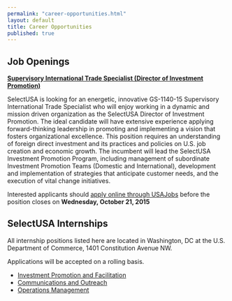 ```yaml
---
permalink: "career-opportunities.html"
layout: default
title: Career Opportunities
published: true
---
```


## Job Openings

**[Supervisory International Trade Specialist (Director of Investment Promotion)](https://www.usajobs.gov/GetJob/ViewDetails/418145300)**

SelectUSA is looking for an energetic, innovative GS-1140-15 Supervisory International Trade Specialist who will enjoy working in a dynamic and mission driven organization as the SelectUSA Director of Investment Promotion. The ideal candidate will have extensive experience applying forward-thinking leadership in promoting and implementing a vision that fosters organizational excellence. This position requires an understanding of foreign direct investment and its practices and policies on U.S. job creation and economic growth. The incumbent will lead the SelectUSA Investment Promotion Program, including management of subordinate Investment Promotion Teams (Domestic and International), development and implementation of strategies that anticipate customer needs, and the execution of vital change initiatives.

Interested applicants should [apply online through USAJobs](https://www.usajobs.gov/GetJob/ViewDetails/418145300) before the position closes on **Wednesday, October 21, 2015**

## SelectUSA Internships&nbsp;

All internship positions listed here are located in Washington, DC at the U.S. Department of Commerce, 1401 Constitution Avenue NW.

Applications will be accepted on a rolling basis.

* [Investment Promotion and Facilitation](documents/investment_promotion_and_facilitation_internship.pdf)
* [Communications and Outreach](documents/communications__outreach_internship.pdf)
* [Operations Management](documents/operations_management_internship.pdf)
